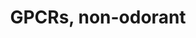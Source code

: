 ---
annotations:
- type: Pathway Ontology
  value: G protein mediated signaling pathway
authors:
- TestUser
- Ehsiao
- MaintBot
- Khanspers
- Ddigles
- Eweitz
description: Listing of non-odorant Mouse GCPRs by coupling.
last-edited: 2021-05-23
organisms:
- Mus musculus
redirect_from:
- /index.php/Pathway:WP1396
- /instance/WP1396
schema-jsonld:
- '@context': https://schema.org/
  '@id': https://wikipathways.github.io/pathways/WP1396.html
  '@type': Dataset
  creator:
    '@type': Organization
    name: WikiPathways
  description: Listing of non-odorant Mouse GCPRs by coupling.
  keywords:
  - P2ry6
  - Htr4
  - Tas2r119
  - Tas2r121
  - Fzd7
  - Lhcgr
  - Adra2a
  - LOC100048816
  - Tacr1
  - Bai1
  - F2rl3
  - Chrm4
  - Ffar2
  - Adora3
  - Npbwr1
  - Ptafr
  - Cckbr
  - Lphn3
  - Fzd5
  - Fshr
  - Cxcr3
  - Grm2
  - Fzd1
  - Drd3
  - Gpr15
  - Gpr132
  - Rrh
  - Tas2r140
  - Oxtr
  - Hrh3
  - Celsr2
  - Agtr1a
  - Fzd2
  - Cx3cr1
  - Sucnr1
  - F2r
  - Oprm1
  - Fzd4
  - Ccbp2
  - S1pr4
  - LOC100048050
  - Ccr8
  - S1pr1
  - Mc4r
  - Smo
  - Calcr
  - Gpr77
  - Lpar1
  - Cckar
  - Nmbr
  - Gpr68
  - Adra2c
  - Cnr1
  - Npsr1
  - Adrb1
  - Avpr1a
  - Gabbr1
  - Ccr3
  - Mas1
  - Chrm2
  - Ltb4r1
  - Gpr143
  - Prlhr
  - Rxfp2
  - Drd4
  - Adcyap1r1
  - Gpr50
  - Gprc5b
  - Hrh4
  - Tas2r118
  - Lpar5
  - Rxfp3
  - Ptgdr
  - Pth1r
  - Gpr6
  - Tas2r105
  - Il8ra
  - Opn3
  - Mc3r
  - Gabbr2
  - Ptger3
  - Ptger4
  - Ccr2
  - Ntsr1
  - Ghsr
  - Oprk1
  - S1pr2
  - Htr1b
  - Ccrl2
  - Ccr4
  - Gpr56
  - P2ry10
  - Tas2r103
  - Gpr17
  - Gnrhr
  - Gper
  - Adora1
  - C3ar1
  - Ccr6
  - Ednrb
  - Il8rb
  - Cnr2
  - Npy1r
  - Rgr
  - Sstr3
  - Crhr2
  - Opn5
  - Galr3
  - Pth2r
  - F2rl1
  - Niacr1
  - Drd2
  - Bdkrb2
  - P2ry12
  - Npy2r
  - Drd1a
  - Emr4
  - Glp2r
  - Chrm5
  - Adra1a
  - Rxfp1
  - Ednra
  - Fzd3
  - Bai3
  - C5ar1
  - Darc
  - P2ry14
  - Adora2b
  - Vipr2
  - Calcrl
  - Npy6r
  - Prokr1
  - Hcrtr2
  - Htr2c
  - Cysltr2
  - Cysltr1
  - Lpar2
  - Crhr1
  - Gpr119
  - Grm8
  - Bdkrb1
  - Npy5r
  - Htr7
  - Chrm3
  - Gpr18
  - Galr2
  - Nmur1
  - Grm6
  - Fpr1
  - Grpr
  - Taar1
  - Tas2r126
  - Tshr
  - Tas2r137
  - Ccr1
  - Lphn1
  - P2ry13
  - Sstr4
  - Ltb4r2
  - Vipr1
  - Prokr2
  - Avpr2
  - Oxgr1
  - Ffar1
  - Mc5r
  - Avpr1b
  - Casr
  - Fzd8
  - Mtnr1b
  - Chrm1
  - Htr1d
  - Gcgr
  - Nmur2
  - Htr5b
  - Celsr3
  - Tacr3
  - Grm5
  - S1pr3
  - Ccr10
  - Htr2a
  - Tas2r130
  - Mtnr1a
  - Lpar4
  - F2rl2
  - Cxcr6
  - Gprc5d
  - Tas2r110
  - Gprc6a
  - Htr1f
  - Ptgir
  - Sstr2
  - Opn4
  - Grm1
  - Qrfpr
  - Npffr2
  - Gpbar1
  - Tas2r123
  - P2ry4
  - Sstr5
  - Ntsr2
  - Xcr1
  - Eltd1
  - Gpr174
  - Cxcr7
  - Mrgprd
  - Adrb2
  - Fzd6
  - Trhr
  - Gpr65
  - Gipr
  - Adra1b
  - Adra1d
  - Galr1
  - Cxcr5
  - Drd5
  - Mchr1
  - Glp1r
  - Sctr
  - Gpr64
  - Mc1r
  - Hcrtr1
  - Agtr1b
  - Ghrhr
  - Sstr1
  - Aplnr
  - Uts2r
  - Tas2r108
  - Agtr2
  - P2ry1
  - Rxfp4
  - Ptger2
  - P2ry5
  - Lphn2
  - Ppyr1
  - Ptger1
  - Gprc5a
  - Ffar3
  - Ccr9
  - Grm3
  - Cxcr4
  - Fzd9
  - Htr6
  - Ptgfr
  - S1pr5
  - Htr2b
  - Mc2r
  - Htr5a
  - Tacr2
  - Adra2b
  - Grm7
  - Oprd1
  - Cd97
  - Adrb3
  - Grm4
  - Tbxa2r
  - Kiss1r
  - Adora2a
  - Lpar3
  - Htr1a
  - Ccr7
  - P2ry2
  - Gpr120
  - Celsr1
  - Emr1
  - Hrh2
  - Ccr1l1
  - Tas2r144
  - Hrh1
  license: CC0
  name: GPCRs, non-odorant
seo: CreativeWork
title: GPCRs, non-odorant
wpid: WP1396
---